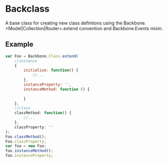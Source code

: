 # Backclass

A base class for creating new class defintions using the Backbone.&lt;Model|Collection|Router&gt;.extend convention and Backbone.Events mixin.

## Example
```js
var Foo = Backbone.Class.extend(
    //instance
    {
        initialize: function() {
            //...
        },
        instanceProperty: '',
        instanceMethod: function () {
        
        }
    },
    //class
    classMethod: function() {
        //...
    },
    classProperty: ''
);
Foo.classMethod();
Foo.classProperty;
var foo = new Foo;
foo.instanceMethod();
foo.instanceProperty;
```

